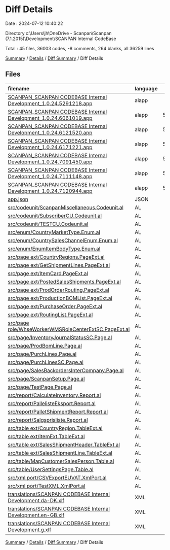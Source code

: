 # Diff Details

Date : 2024-07-12 10:40:22

Directory c:\\Users\\jh\\OneDrive - Scanpan\\Scanpan (7.1.2015)\\Development\\SCANPAN Internal CodeBase

Total : 45 files,  36003 codes, -8 comments, 264 blanks, all 36259 lines

[Summary](results.md) / [Details](details.md) / [Diff Summary](diff.md) / Diff Details

## Files
| filename | language | code | comment | blank | total |
| :--- | :--- | ---: | ---: | ---: | ---: |
| [SCANPAN_SCANPAN CODEBASE Internal Development_1.0.24.5291218.app](/SCANPAN_SCANPAN%20CODEBASE%20Internal%20Development_1.0.24.5291218.app) | alapp | 126 | 0 | -8 | 118 |
| [SCANPAN_SCANPAN CODEBASE Internal Development_1.0.24.6061019.app](/SCANPAN_SCANPAN%20CODEBASE%20Internal%20Development_1.0.24.6061019.app) | alapp | 5,548 | 0 | 30 | 5,578 |
| [SCANPAN_SCANPAN CODEBASE Internal Development_1.0.24.6121520.app](/SCANPAN_SCANPAN%20CODEBASE%20Internal%20Development_1.0.24.6121520.app) | alapp | 5,524 | 0 | 28 | 5,552 |
| [SCANPAN_SCANPAN CODEBASE Internal Development_1.0.24.6171221.app](/SCANPAN_SCANPAN%20CODEBASE%20Internal%20Development_1.0.24.6171221.app) | alapp | 5,788 | 0 | 44 | 5,832 |
| [SCANPAN_SCANPAN CODEBASE Internal Development_1.0.24.7091450.app](/SCANPAN_SCANPAN%20CODEBASE%20Internal%20Development_1.0.24.7091450.app) | alapp | 5,783 | 0 | 43 | 5,826 |
| [SCANPAN_SCANPAN CODEBASE Internal Development_1.0.24.7111148.app](/SCANPAN_SCANPAN%20CODEBASE%20Internal%20Development_1.0.24.7111148.app) | alapp | 5,829 | 0 | 43 | 5,872 |
| [SCANPAN_SCANPAN CODEBASE Internal Development_1.0.24.7120944.app](/SCANPAN_SCANPAN%20CODEBASE%20Internal%20Development_1.0.24.7120944.app) | alapp | 5,836 | 0 | 37 | 5,873 |
| [app.json](/app.json) | JSON | 3 | 0 | 0 | 3 |
| [src/codeunit/ScanpanMiscellaneous.Codeunit.al](/src/codeunit/ScanpanMiscellaneous.Codeunit.al) | AL | 41 | 1 | 3 | 45 |
| [src/codeunit/SubscriberCU.Codeunit.al](/src/codeunit/SubscriberCU.Codeunit.al) | AL | -15 | 5 | 3 | -7 |
| [src/codeunit/TESTCU.Codeunit.al](/src/codeunit/TESTCU.Codeunit.al) | AL | 6 | 0 | 0 | 6 |
| [src/enum/CountryMarketType.Enum.al](/src/enum/CountryMarketType.Enum.al) | AL | 21 | 3 | 5 | 29 |
| [src/enum/CountrySalesChannelEnum.Enum.al](/src/enum/CountrySalesChannelEnum.Enum.al) | AL | 21 | 3 | 5 | 29 |
| [src/enum/EnumItemBodyType.Enum.al](/src/enum/EnumItemBodyType.Enum.al) | AL | 24 | 3 | 4 | 31 |
| [src/page ext/CountryRegions.PageExt.al](/src/page%20ext/CountryRegions.PageExt.al) | AL | 24 | 4 | 5 | 33 |
| [src/page ext/GetShipmentLines.PageExt.al](/src/page%20ext/GetShipmentLines.PageExt.al) | AL | 10 | -12 | 3 | 1 |
| [src/page ext/ItemCard.PageExt.al](/src/page%20ext/ItemCard.PageExt.al) | AL | 12 | -58 | -5 | -51 |
| [src/page ext/PostedSalesShipments.PageExt.al](/src/page%20ext/PostedSalesShipments.PageExt.al) | AL | 0 | 9 | 2 | 11 |
| [src/page ext/ProdOrderRouting.PageExt.al](/src/page%20ext/ProdOrderRouting.PageExt.al) | AL | 1 | 0 | 0 | 1 |
| [src/page ext/ProductionBOMList.PageExt.al](/src/page%20ext/ProductionBOMList.PageExt.al) | AL | 19 | 3 | 3 | 25 |
| [src/page ext/PurchaseOrder.PageExt.al](/src/page%20ext/PurchaseOrder.PageExt.al) | AL | 11 | 0 | 1 | 12 |
| [src/page ext/RoutingList.PageExt.al](/src/page%20ext/RoutingList.PageExt.al) | AL | 8 | 1 | 1 | 10 |
| [src/page role/WhseWorkerWMSRoleCenterExtSC.PageExt.al](/src/page%20role/WhseWorkerWMSRoleCenterExtSC.PageExt.al) | AL | 0 | 2 | 1 | 3 |
| [src/page/InventoryJournalStatusSC.Page.al](/src/page/InventoryJournalStatusSC.Page.al) | AL | 17 | 2 | 1 | 20 |
| [src/page/ProdBomLine.Page.al](/src/page/ProdBomLine.Page.al) | AL | 84 | 5 | 6 | 95 |
| [src/page/PurchLines.Page.al](/src/page/PurchLines.Page.al) | AL | 129 | 6 | 5 | 140 |
| [src/page/PurchLinesSC.Page.al](/src/page/PurchLinesSC.Page.al) | AL | -129 | -6 | -5 | -140 |
| [src/page/SalesBackordersInterCompany.Page.al](/src/page/SalesBackordersInterCompany.Page.al) | AL | 2 | 0 | 0 | 2 |
| [src/page/ScanpanSetup.Page.al](/src/page/ScanpanSetup.Page.al) | AL | 5 | -6 | 1 | 0 |
| [src/page/TestPage.Page.al](/src/page/TestPage.Page.al) | AL | 1 | 0 | -1 | 0 |
| [src/report/CalculateInventory.Report.al](/src/report/CalculateInventory.Report.al) | AL | -2 | 0 | 2 | 0 |
| [src/report/PallelisteEksport.Report.al](/src/report/PallelisteEksport.Report.al) | AL | -17 | 21 | -3 | 1 |
| [src/report/PalletShipmentReport.Report.al](/src/report/PalletShipmentReport.Report.al) | AL | 201 | 23 | 33 | 257 |
| [src/report/Salgsprisliste.Report.al](/src/report/Salgsprisliste.Report.al) | AL | 53 | 2 | 10 | 65 |
| [src/table ext/CountryRegion.TableExt.al](/src/table%20ext/CountryRegion.TableExt.al) | AL | 31 | 4 | 4 | 39 |
| [src/table ext/ItemExt.TableExt.al](/src/table%20ext/ItemExt.TableExt.al) | AL | 4 | 2 | 0 | 6 |
| [src/table ext/SalesShipmentHeader.TableExt.al](/src/table%20ext/SalesShipmentHeader.TableExt.al) | AL | 6 | 2 | -2 | 6 |
| [src/table ext/SalesShipmentLine.TableExt.al](/src/table%20ext/SalesShipmentLine.TableExt.al) | AL | 12 | 2 | 1 | 15 |
| [src/table/MapCustomerSalesPerson.Table.al](/src/table/MapCustomerSalesPerson.Table.al) | AL | 0 | 0 | 1 | 1 |
| [src/table/UserSettingsPage.Table.al](/src/table/UserSettingsPage.Table.al) | AL | 1 | 0 | 0 | 1 |
| [src/xml port/CSVExportEUVAT.XmlPort.al](/src/xml%20port/CSVExportEUVAT.XmlPort.al) | AL | -127 | -29 | -31 | -187 |
| [src/xml port/TestXML.XmlPort.al](/src/xml%20port/TestXML.XmlPort.al) | AL | -3 | 0 | -6 | -9 |
| [translations/SCANPAN CODEBASE Internal Development.da-DK.xlf](/translations/SCANPAN%20CODEBASE%20Internal%20Development.da-DK.xlf) | XML | 405 | 0 | 0 | 405 |
| [translations/SCANPAN CODEBASE Internal Development.en-GB.xlf](/translations/SCANPAN%20CODEBASE%20Internal%20Development.en-GB.xlf) | XML | 385 | 0 | 0 | 385 |
| [translations/SCANPAN CODEBASE Internal Development.g.xlf](/translations/SCANPAN%20CODEBASE%20Internal%20Development.g.xlf) | XML | 325 | 0 | 0 | 325 |

[Summary](results.md) / [Details](details.md) / [Diff Summary](diff.md) / Diff Details
